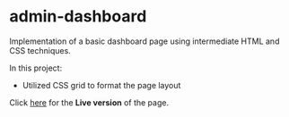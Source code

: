 # admin-dashboard

Implementation of a basic dashboard page using intermediate HTML and CSS techniques.


In this project:
* Utilized CSS grid to format the page layout

Click [here](https://kbousquet.github.io/admin-dashboard/) for the **Live version** of the page.
